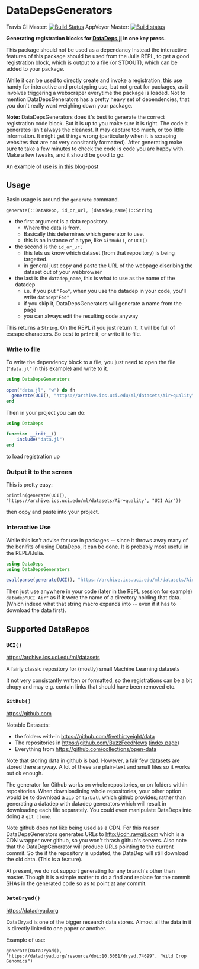 # DataDepsGenerators
Travis CI Master: [![Build Status](https://travis-ci.org/oxinabox/DataDeps.jl.svg?branch=master)](https://travis-ci.org/oxinabox/DataDepsGenerators.jl)
AppVeyor Master: [![Build status](https://ci.appveyor.com/api/projects/status/kpi2pgfnvx6yp9n4/branch/master?svg=true)](https://ci.appveyor.com/project/oxinabox/datadepsgenerators-jl/branch/master)

**Generating registration blocks for [DataDeps.jl](https://github.com/oxinabox/DataDeps.jl) in one key press.**

This package should not be used as a dependancy
Instead the interactive features of this package should be used from the Julia REPL,
to get a good registration block, which is output to a file (or STDOUT),
which can be added to your package.

While it can be used to directly create and invoke a registration,
this use handy for interactive and prototyping use,
but not great for packages, as it involves triggering a webscraper everytime the package is loaded.
Not to mention DataDepsGenerators has a pretty heavy set of dependencies,
that you don't really want weighing down your package.


**Note:** DataDepsGenerators does it's best to generate the correct registration code block.
But it is up to you make sure it is right.
The code it generates isn't always the cleanest.
It may capture too much, or too little information.
It might get things wrong (particularly when it is scraping websites that are not very consitantly formatted).
After generating make sure to take a few minutes to check the code is code you are happy with.
Make a few tweaks, and it should be good to go.

An example of use [is in this blog-post](http://white.ucc.asn.au/2018/01/18/DataDeps.jl-Repeatabled-Data-Setup-for-Repeatable-Science.html#example-3-538-avenegers-comic-book-characters--datadepsgeneratorsjl)

## Usage

Basic usage is around the `generate` command.

`generate(::DataRepo, id_or_url, [datadep_name])::String`

 - the first argument is a data repository.
     - Where the data is from.
     - Basically this determines which generator to use.
     - this is an instance of a type, like `GitHub()`, or `UCI()`
 - the second is the `id_or_url`
     - this lets us know which dataset (from that repository) is being targetted.
     - in general just copy and paste the URL of the webpage discribing the dataset out of your webbrowser
 - the last is the `datadep_name`, this is what to use as the name of the datadep
     - i.e. if you put `"Foo"`, when you use the datadep in your code, you'll write `datadep"Foo"`
     - if you skip it, DataDepsGenerators will generate a name from the page
     - you can always edit the resulting code anyway
     
This returns a `String`.
On the REPL if you just return it, it will be full of escape characters.
So best to `print` it, or write it to file.
     

### Write to file

To write the dependency block to a file, you just need to open the file (`"data.jl"` in this example) and write to it.

```julia
using DataDepsGenerators

open("data.jl", "w") do fh
  generate(UCI(), "https://archive.ics.uci.edu/ml/datasets/Air+quality", "UCI Air"))
end
```

Then in your project you can do:

```julia
using DataDeps

function __init__()
    include("data.jl")
end
```

to load registration up

### Output it to the screen

This is pretty easy:

```
println(generate(UCI(), "https://archive.ics.uci.edu/ml/datasets/Air+quality", "UCI Air"))
````

then copy and paste into your project.



### Interactive Use
While this isn't advise for use in packages -- since it throws away many of the benifits of using DataDeps, it can be done.
It is probably most useful in the REPL/IJulia.

```julia
using DataDeps
using DataDepsGenerators

eval(parse(generate(UCI(), "https://archive.ics.uci.edu/ml/datasets/Air+quality", "UCI Air"))
```

Then just use anywhere in your code (later in the REPL session for example)  `datadep"UCI Air"` as if it were the name of a directory holding that data.
(Which indeed what that string macro expands into -- even if it has to download the data first).





 ## Supported DataRepos 
 
 
### `UCI()`
 https://archive.ics.uci.edu/ml/datasets
 
A fairly classic repository for (mostly) small Machine Learning datasets
 
It not very consistantly written or formatted, so the registrations can be a bit chopy and may e.g. contain links that should have been removed etc.
 
 
### `GitHub()`
 https://github.com

Notable Datasets:
 - the folders with-in https://github.com/fivethirtyeight/data
 - The repositories in https://github.com/BuzzFeedNews ([index page](https://github.com/BuzzFeedNews/everything))
 - Everything from https://github.com/collections/open-data
 
 
Note that storing data in github is bad.
However, a fair few datasets are stored there anyway.
A lot of these are plain-text and small files so it works out ok enough.

The generator for Github works on whole repositories, or on folders within repositories.
When downloadining whole repositories, your other option would be to download a `zip` or `tarball` which github provides; rather than generating a datadep with datadep generators which will result in downloading each file separately.
You could even manipulate DataDeps into doing a `git clone`.

Note github does not like being used as a CDN.
For this reason DataDepsGenerators generates URLs to http://cdn.rawgit.com which is a CDN wrapper over github, so you won't thrash github's servers.
Also note that the DataDepGenerator will produce URLs pointing to the current commit.
So the if the repository is updated, the DataDep will still download the old data.
(This is a feature).

At present, we do not support generating for any branch's other than master.
Though it is a simple matter to do a find and replace for the commit SHAs in the generated code so as to point at any commit.



### `DataDryad()`
https://datadryad.org

DataDryad is one of the bigger research data stores.
Almost all the data in it is directly linked to one paper or another.

Example of use:

    generate(DataDryad(), "https://datadryad.org/resource/doi:10.5061/dryad.74699", "Wild Crop Genomics")
    
    
